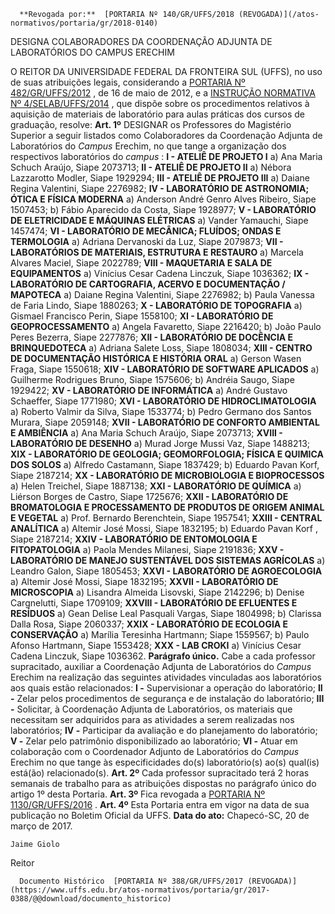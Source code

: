       **Revogada por:**  [PORTARIA Nº 140/GR/UFFS/2018 (REVOGADA)](/atos-normativos/portaria/gr/2018-0140) 

   DESIGNA COLABORADORES DA COORDENAÇÃO ADJUNTA DE LABORATÓRIOS DO CAMPUS ERECHIM  

 O REITOR DA UNIVERSIDADE FEDERAL DA FRONTEIRA SUL (UFFS), no uso de suas atribuições legais, considerando a [PORTARIA Nº 482/GR/UFFS/2012](https://www.uffs.edu.br/atos-normativos/portaria/gr/2012-0482)  , de 16 de maio de 2012, e a [INSTRUÇÃO NORMATIVA Nº 4/SELAB/UFFS/2014](https://www.uffs.edu.br/atos-normativos/instrucao-normativa/selab/2014-0004)  , que dispõe sobre os procedimentos relativos à aquisição de materiais de laboratório para aulas práticas dos cursos de graduação, resolve:   **Art. 1º** DESIGNAR os Professores do Magistério Superior a seguir listados como Colaboradores da Coordenação Adjunta de Laboratórios do *Campus* Erechim, no que tange a organização dos respectivos laboratórios do *campus* : **I - ATELIÊ DE PROJETO I**  a) Ana Maria Schuch Araújo, Siape 2073713; **II - ATELIÊ DE PROJETO II**  a) Nébora Lazzarotto Modler, Siape 1929294; **III - ATELIÊ DE PROJETO III**  a) Daiane Regina Valentini, Siape 2276982; **IV - LABORATÓRIO DE ASTRONOMIA; ÓTICA E FÍSICA MODERNA**  a) Anderson André Genro Alves Ribeiro, Siape 1507453; b) Fábio Aparecido da Costa, Siape 1928977; **V - LABORATÓRIO DE ELETRICIDADE E MÁQUINAS ELÉTRICAS**  a) Vander Yamauchi, Siape 1457474; **VI - LABORATÓRIO DE MECÂNICA; FLUÍDOS; ONDAS E TERMOLOGIA**  a) Adriana Dervanoski da Luz, Siape 2079873; **VII - LABORATÓRIOS DE MATERIAIS, ESTRUTURA E RESTAURO**  a) Marcela Alvares Maciel, Siape 2022789; **VIII - MAQUETARIA E SALA DE EQUIPAMENTOS**  a) Vinícius Cesar Cadena Linczuk, Siape 1036362; **IX - LABORATÓRIO DE CARTOGRAFIA, ACERVO E DOCUMENTAÇÃO / MAPOTECA**  a) Daiane Regina Valentini, Siape 2276982; b) Paula Vanessa de Faria Lindo, Siape 1880263; **X - LABORATÓRIO DE TOPOGRAFIA**  a) Gismael Francisco Perin, Siape 1558100; **XI - LABORATÓRIO DE GEOPROCESSAMENTO**  a) Angela Favaretto, Siape 2216420; b) João Paulo Peres Bezerra, Siape 2277876; **XII - LABORATÓRIO DE DOCÊNCIA E BRINQUEDOTECA**  a) Adriana Salete Loss, Siape 1808034; **XIII - CENTRO DE DOCUMENTAÇÃO HISTÓRICA E HISTÓRIA ORAL**  a) Gerson Wasen Fraga, Siape 1550618; **XIV - LABORATÓRIO DE SOFTWARE APLICADOS**  a) Guilherme Rodrigues Bruno, Siape 1575606; b) Andréia Saugo, Siape 1929422; **XV - LABORATÓRIO DE INFORMÁTICA**  a) André Gustavo Schaeffer, Siape 1771980; **XVI - LABORATÓRIO DE HIDROCLIMATOLOGIA**  a) Roberto Valmir da Silva, Siape 1533774; b) Pedro Germano dos Santos Murara, Siape 2059148; **XVII - LABORATÓRIO DE CONFORTO AMBIENTAL E AMBIÊNCIA**  a) Ana Maria Schuch Araújo, Siape 2073713; **XVIII - LABORATÓRIO DE DESENHO**  a) Murad Jorge Mussi Vaz, Siape 1488213; **XIX - LABORATÓRIO DE GEOLOGIA; GEOMORFOLOGIA; FÍSICA E QUIMICA DOS SOLOS**  a) Alfredo Castamann, Siape 1837429; b) Eduardo Pavan Korf, Siape 2187214; **XX - LABORATÓRIO DE MICROBIOLOGIA E BIOPROCESSOS**  a) Helen Treichel, Siape 1887138; **XXI - LABORATÓRIO DE QUÍMICA**  a) Liérson Borges de Castro, Siape 1725676; **XXII - LABORATÓRIO DE BROMATOLOGIA E PROCESSAMENTO DE PRODUTOS DE ORIGEM ANIMAL E VEGETAL**  a) Prof. Bernardo Berenchtein, Siape 1957541; **XXIII - CENTRAL ANALÍTICA**  a) Altemir José Mossi, Siape 1832195; b) Eduardo Pavan Korf , Siape 2187214; **XXIV - LABORATÓRIO DE ENTOMOLOGIA E FITOPATOLOGIA**  a) Paola Mendes Milanesi, Siape 2191836; **XXV - LABORATÓRIO DE MANEJO SUSTENTÁVEL DOS SISTEMAS AGRÍCOLAS**  a) Leandro Galon, Siape 1805453; **XXVI - LABORATÓRIO DE AGROECOLOGIA**  a) Altemir José Mossi, Siape 1832195; **XXVII - LABORATÓRIO DE MICROSCOPIA**  a) Lisandra Almeida Lisovski, Siape 2142296; b) Denise Cargnelutti, Siape 1709109; **XXVIII - LABORATÓRIO DE EFLUENTES E RESÍDUOS**  a) Gean Delise Leal Pasquali Vargas, Siape 1804998; b) Clarissa Dalla Rosa, Siape 2060337; **XXIX - LABORATÓRIO DE ECOLOGIA E CONSERVAÇÃO**  a) Marília Teresinha Hartmann; Siape 1559567; b) Paulo Afonso Hartmann, Siape 1553428; **XXX - LAB CROKI**  a) Vinícius Cesar Cadena Linczuk, Siape 1036362. **Parágrafo único.** Cabe a cada professor supracitado, auxiliar a Coordenação Adjunta de Laboratórios do *Campus* Erechim na realização das seguintes atividades vinculadas aos laboratórios aos quais estão relacionados: **I -** Supervisionar a operação do laboratório; **II -** Zelar pelos procedimentos de segurança e de instalação do laboratório; **III -** Solicitar, à Coordenação Adjunta de Laboratórios, os materiais que necessitam ser adquiridos para as atividades a serem realizadas nos laboratórios; **IV -** Participar da avaliação e do planejamento do laboratório; **V -** Zelar pelo patrimônio disponibilizado ao laboratório; **VI -** Atuar em colaboração com o Coordenador Adjunto de Laboratórios do *Campus* Erechim no que tange às especificidades do(s) laboratório(s) ao(s) qual(is) está(ão) relacionado(s).   **Art. 2º** Cada professor supracitado terá 2 horas semanais de trabalho para as atribuições dispostas no parágrafo único do artigo 1º desta Portaria.   **Art. 3º** Fica revogada a [PORTARIA Nº 1130/GR/UFFS/2016](https://www.uffs.edu.br/atos-normativos/portaria/gr/2016-1130)  .   **Art. 4º** Esta Portaria entra em vigor na data de sua publicação no Boletim Oficial da UFFS.      **Data do ato:** Chapecó-SC, 20 de março de 2017.   
 

    Jaime Giolo   
 Reitor 

      Documento Histórico  [PORTARIA Nº 388/GR/UFFS/2017 (REVOGADA)](https://www.uffs.edu.br/atos-normativos/portaria/gr/2017-0388/@@download/documento_historico)     
      